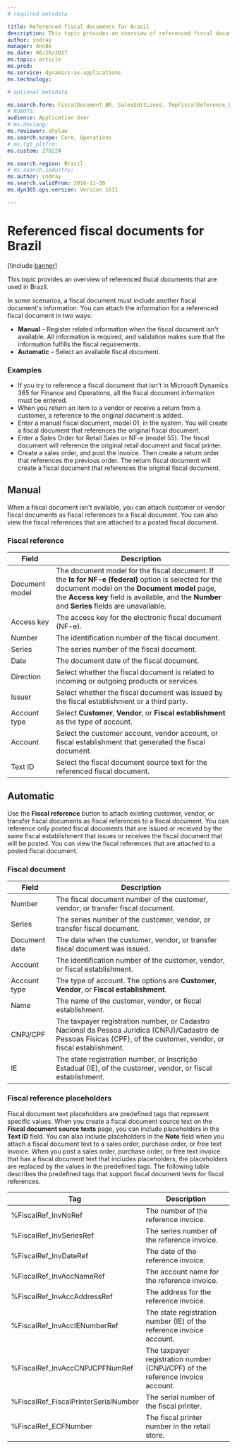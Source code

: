 ```yaml
---
# required metadata

title: Referenced fiscal documents for Brazil
description: This topic provides an overview of referenced fiscal documents that are used in Brazil.
author: sndray
manager: AnnBe
ms.date: 06/20/2017
ms.topic: article
ms.prod: 
ms.service: dynamics-ax-applications
ms.technology: 

# optional metadata

ms.search.form: FiscalDocument_BR, SalesEditLines, TmpFiscalReference_BR
# ROBOTS: 
audience: Application User
# ms.devlang: 
ms.reviewer: shylaw
ms.search.scope: Core, Operations
# ms.tgt_pltfrm: 
ms.custom: 270224

ms.search.region: Brazil
# ms.search.industry: 
ms.author: sndray
ms.search.validFrom: 2016-11-30
ms.dyn365.ops.version: Version 1611

---
```


# Referenced fiscal documents for Brazil

[!include [banner](../includes/banner.md)]

This topic provides an overview of referenced fiscal documents that are used in Brazil.

In some scenarios, a fiscal document must include another fiscal document's information. You can attach the information for a referenced fiscal document in two ways:

-   **Manual** – Register related information when the fiscal document isn't available. All information is required, and validation makes sure that the information fulfills the fiscal requirements.
-   **Automatic** – Select an available fiscal document.

### Examples

-   If you try to reference a fiscal document that isn't in Microsoft Dynamics 365 for Finance and Operations, all the fiscal document information must be entered.
-   When you return an item to a vendor or receive a return from a customer, a reference to the original document is added.
-   Enter a manual fiscal document, model 01, in the system. You will create a fiscal document that references the original fiscal document.
-   Enter a Sales Order for Retail Sales or NF-e (model 55). The fiscal document will reference the original retail document and fiscal printer.
-   Create a sales order, and post the invoice. Then create a return order that references the previous order. The return fiscal document will create a fiscal document that references the original fiscal document.

## Manual
When a fiscal document isn't available, you can attach customer or vendor fiscal documents as fiscal references to a fiscal document. You can also view the fiscal references that are attached to a posted fiscal document.

### Fiscal reference

| Field          | Description                                                                                                                                                                                                                                             |
|----------------|---------------------------------------------------------------------------------------------------------------------------------------------------------------------------------------------------------------------------------------------------------|
| Document model | The document model for the fiscal document. If the **Is for NF-e (federal)** option is selected for the document model on the **Document model** page, the **Access key** field is available, and the **Number** and **Series** fields are unavailable. |
| Access key     | The access key for the electronic fiscal document (NF-e).                                                                                                                                                                                               |
| Number         | The identification number of the fiscal document.                                                                                                                                                                                                       |
| Series         | The series number of the fiscal document.                                                                                                                                                                                                               |
| Date           | The document date of the fiscal document.                                                                                                                                                                                                               |
| Direction      | Select whether the fiscal document is related to incoming or outgoing products or services.                                                                                                                                                             |
| Issuer         | Select whether the fiscal document was issued by the fiscal establishment or a third party.                                                                                                                                                             |
| Account type   | Select **Customer**, **Vendor**, or **Fiscal establishment** as the type of account.                                                                                                                                                                    |
| Account        | Select the customer account, vendor account, or fiscal establishment that generated the fiscal document.                                                                                                                                                |
| Text ID        | Select the fiscal document source text for the referenced fiscal document.                                                                                                                                                                              |

## Automatic
Use the **Fiscal reference** button to attach existing customer, vendor, or transfer fiscal documents as fiscal references to a fiscal document. You can reference only posted fiscal documents that are issued or received by the same fiscal establishment that issues or receives the fiscal document that will be posted. You can view the fiscal references that are attached to a posted fiscal document.

### Fiscal document

| Field         | Description                                                                                                                                                           |
|---------------|-----------------------------------------------------------------------------------------------------------------------------------------------------------------------|
| Number        | The fiscal document number of the customer, vendor, or transfer fiscal document.                                                                                      |
| Series        | The series number of the customer, vendor, or transfer fiscal document.                                                                                               |
| Document date | The date when the customer, vendor, or transfer fiscal document was issued.                                                                                           |
| Account       | The identification number of the customer, vendor, or fiscal establishment.                                                                                           |
| Account type  | The type of account. The options are **Customer**, **Vendor**, or **Fiscal establishment**.                                                                           |
| Name          | The name of the customer, vendor, or fiscal establishment.                                                                                                            |
| CNPJ/CPF      | The taxpayer registration number, or Cadastro Nacional da Pessoa Jurídica (CNPJ)/Cadastro de Pessoas Físicas (CPF), of the customer, vendor, or fiscal establishment. |
| IE            | The state registration number, or Inscrição Estadual (IE), of the customer, vendor, or fiscal establishment.                                                          |

### Fiscal reference placeholders

Fiscal document text placeholders are predefined tags that represent specific values. When you create a fiscal document source text on the **Fiscal document source texts** page, you can include placeholders in the **Text ID** field. You can also include placeholders in the **Note** field when you attach a fiscal document text to a sales order, purchase order, or free text invoice. When you post a sales order, purchase order, or free text invoice that has a fiscal document text that includes placeholders, the placeholders are replaced by the values in the predefined tags. The following table describes the predefined tags that support fiscal document texts for fiscal references.

| Tag                                   | Description                                                                   |
|---------------------------------------|-------------------------------------------------------------------------------|
| %FiscalRef\_InvNoRef                  | The number of the reference invoice.                                          |
| %FiscalRef\_InvSeriesRef              | The series number of the reference invoice.                                   |
| %FiscalRef\_InvDateRef                | The date of the reference invoice.                                            |
| %FiscalRef\_InvAccNameRef             | The account name for the reference invoice.                                   |
| %FiscalRef\_InvAccAddressRef          | The address for the reference invoice.                                        |
| %FiscalRef\_InvAccIENumberRef         | The state registration number (IE) of the reference invoice account.          |
| %FiscalRef\_InvAccCNPJCPFNumRef       | The taxpayer registration number (CNPJ/CPF) of the reference invoice account. |
| %FiscalRef\_FiscalPrinterSerialNumber | The serial number of the fiscal printer.                                      |
| %FiscalRef\_ECFNumber                 | The fiscal printer number in the retail store.                                |





